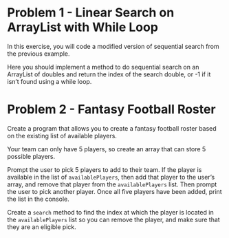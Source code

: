 # Problem 1 - Linear Search on ArrayList with While Loop

In this exercise, you will code a modified version of sequential search from the previous example.

Here you should implement a method to do sequential search on an ArrayList of doubles and return the index of the search double, or -1 if it isn’t found using a while loop.

# Problem 2 - Fantasy Football Roster

Create a program that allows you to create a fantasy football roster based on the existing list of available players.

Your team can only have 5 players, so create an array that can store 5 possible players.

Prompt the user to pick 5 players to add to their team. If the player is available in the list of `availablePlayers`, then add that player to the user’s array, and remove that player from the `availablePlayers` list. Then prompt the user to pick another player. Once all five players have been added, print the list in the console.

Create a `search` method to find the index at which the player is located in the `availablePlayers` list so you can remove the player, and make sure that they are an eligible pick.